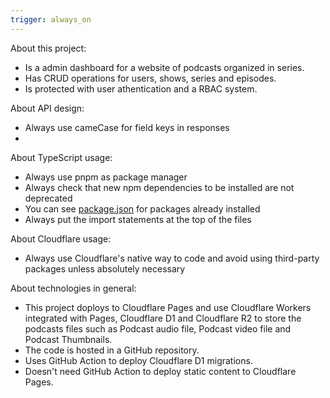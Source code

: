 ```yaml
---
trigger: always_on
---
```


About this project:

- Is a admin dashboard for a website of podcasts organized in series.
- Has CRUD operations for users, shows, series and episodes.
- Is protected with user athentication and a RBAC system.

About API design:
- Always use cameCase for field keys in responses
- 

About TypeScript usage:

- Always use pnpm as package manager
- Always check that new npm dependencies to be installed are not deprecated
- You can see [package.json](mdc:package.json) for packages already installed
- Always put the import statements at the top of the files

About Cloudflare usage:

- Always use Cloudflare's native way to code and avoid using third-party packages unless absolutely necessary

About technologies in general:

- This project doploys to Cloudflare Pages and use Cloudflare Workers integrated with Pages, Cloudflare D1 and Cloudflare R2 to store the podcasts files such as Podcast audio file, Podcast video file and Podcast Thumbnails.
- The code is hosted in a GitHub repository.
- Uses GitHub Action to deploy Cloudflare D1 migrations.
- Doesn't need GitHub Action to deploy static content to Cloudflare Pages.